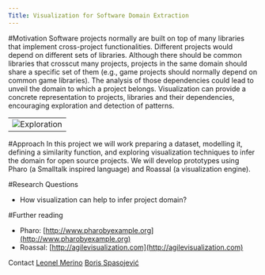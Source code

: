 ```yaml
---
Title: Visualization for Software Domain Extraction
---
```


#Motivation
Software projects normally are built on top of many libraries that implement cross-project functionalities. Different projects would depend on different sets of libraries. Although  there should be common libraries that crosscut many projects, projects in the same domain should share a specific set of them (e.g., game projects should normally depend on common game libraries). The analysis of those dependencies could lead to unveil the domain to which a project belongs. Visualization can provide a concrete representation to projects, libraries and their dependencies, encouraging exploration and detection of patterns.


| |
|---|
|![Exploration](%assets_url%/files/14/vs3evqwc21d0k4saei2c39w2xuggcz/exploration.png)
 
#Approach
In this project we will work preparing a dataset, modelling it, defining a similarity function, and exploring visualization techniques to infer the domain for open source projects. We will develop prototypes using Pharo (a Smalltalk inspired language) and Roassal (a visualization engine).

#Research Questions

- How visualization can help to infer project domain?

#Further reading


- Pharo: [http://www.pharobyexample.org](http://www.pharobyexample.org)
- Roassal: [http://agilevisualization.com](http://agilevisualization.com)


Contact
[Leonel Merino](%base_url%/staff/merino) [Boris Spasojević](%base_url%/staff/Boris-Spasojevic)
